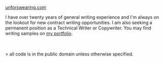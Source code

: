 [unforswearing.com](https://unforswearing.com)

I have over twenty years of general writing experience and I'm always on the lookout for new contract writing opportunities. I am also seeking a permanent position as a Technical Writer or Copywriter. You may find writing samples on [my portfolio](https://unforswearing.com/portfolio).

<br />
<br />
> all code is in the public domain unless otherwise specified.
